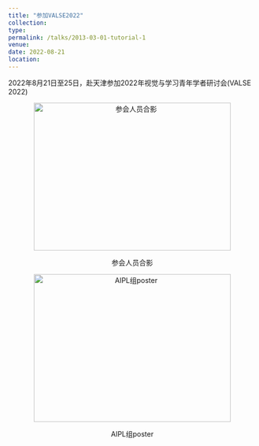 ```yaml
---
title: "参加VALSE2022"
collection: 
type:
permalink: /talks/2013-03-01-tutorial-1
venue:
date: 2022-08-21
location: 
---
```




2022年8月21日至25日，赴天津参加2022年视觉与学习青年学者研讨会(VALSE 2022)

<div align="center">
  <img src="../images/valse1.jpg" width = "400" height = "300" alt="参会人员合影" />
</div>

<p align="center">参会人员合影</p>

<div align="center">
  <img src="../images/valse2.jpg" width = "400" height = "300" alt="AIPL组poster" />
</div>

<p align="center">AIPL组poster</p>
